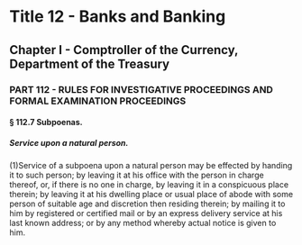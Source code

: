 
# Title 12 - Banks and Banking
## Chapter I - Comptroller of the Currency, Department of the Treasury
### PART 112 - RULES FOR INVESTIGATIVE PROCEEDINGS AND FORMAL EXAMINATION PROCEEDINGS
#### § 112.7 Subpoenas.
##### Service upon a natural person.

(1)Service of a subpoena upon a natural person may be effected by handing it to such person; by leaving it at his office with the person in charge thereof, or, if there is no one in charge, by leaving it in a conspicuous place therein; by leaving it at his dwelling place or usual place of abode with some person of suitable age and discretion then residing therein; by mailing it to him by registered or certified mail or by an express delivery service at his last known address; or by any method whereby actual notice is given to him.
